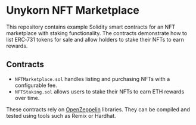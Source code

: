# Unykorn NFT Marketplace

This repository contains example Solidity smart contracts for an NFT marketplace with staking functionality. The contracts demonstrate how to list ERC‑731 tokens for sale and allow holders to stake their NFTs to earn rewards.

## Contracts

- `NFTMarketplace.sol` handles listing and purchasing NFTs with a configurable fee.
- `NFTStaking.sol` allows users to stake their NFTs to earn ETH rewards over time.

These contracts rely on [OpenZeppelin](https://openzeppelin.com/) libraries. They can be compiled and tested using tools such as Remix or Hardhat.

